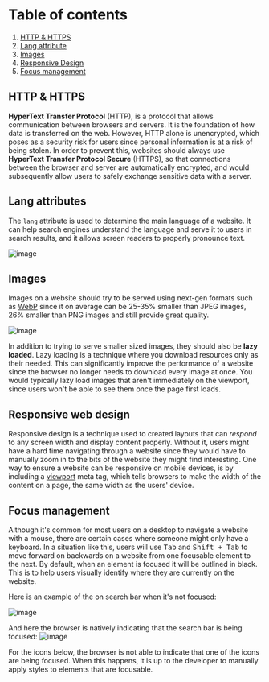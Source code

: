 # Table of contents

1. [HTTP & HTTPS](#http)
2. [Lang attribute](#lang-attributes)
3. [Images](#images)
4. [Responsive Design](#responsive-web-design)
5. [Focus management](#focus-management)

## HTTP & HTTPS

**HyperText Transfer Protocol** (HTTP), is a protocol that allows communication between browsers and servers. It is the foundation of how data is transferred on the web. However, HTTP alone is unencrypted, which poses as a security risk for users since personal information is at a risk of being stolen. In order to prevent this, websites should always use **HyperText Transfer Protocol Secure** (HTTPS), so that connections between the browser and server are automatically encrypted, and would subsequently allow users to safely exchange sensitive data with a server.

## Lang attributes

The `lang` attribute is used to determine the main language of a website. It can help search engines understand the language and serve it to users in search results, and it allows screen readers to properly pronounce text.

![image](https://res.cloudinary.com/bluepnwage/image/upload/v1674319072/sxm-com/pagespeed.web.dev_report_url_http2F2F_form_factor_desktop_exgux7.png)

## Images

Images on a website should try to be served using next-gen formats such as [WebP](https://developers.google.com/speed/webp) since it on average can be 25-35% smaller than JPEG images, 26% smaller than PNG images and still provide great quality.

![image](https://res.cloudinary.com/bluepnwage/image/upload/v1674320257/sxm-com/images-screenshot_zipxi3.png)

In addition to trying to serve smaller sized images, they should also be **lazy loaded**. Lazy loading is a technique where you download resources only as their needed. This can significantly improve the performance of a website since the browser no longer needs to download every image at once. You would typically lazy load images that aren't immediately on the viewport, since users won't be able to see them once the page first loads.

## Responsive web design

Responsive design is a technique used to created layouts that can _respond_ to any screen width and display content properly. Without it, users might have a hard time navigating through a website since they would have to manually zoom in to the bits of the website they might find interesting. One way to ensure a website can be responsive on mobile devices, is by including a [viewport](https://developer.mozilla.org/en-US/docs/Web/HTML/Viewport_meta_tag) meta tag, which tells browsers to make the width of the content on a page, the same width as the users' device.

## Focus management

Although it's common for most users on a desktop to navigate a website with a mouse, there are certain cases where someone might only have a keyboard. In a situation like this, users will use <kbd>Tab</kbd> and <kbd>Shift + Tab</kbd> to move forward on backwards on a website from one focusable element to the next. By default, when an element is focused it will be outlined in black. This is to help users visually identify where they are currently on the website.

Here is an example of the on search bar when it's not focused:

![image](https://res.cloudinary.com/bluepnwage/image/upload/v1674326191/sxm-com/non-focused-input_ldwr1z.png)

And here the browser is natively indicating that the search bar is being focused:
![image](https://res.cloudinary.com/bluepnwage/image/upload/v1674326190/sxm-com/focused-input_yhkloi.png)

For the icons below, the browser is not able to indicate that one of the icons are being focused. When this happens, it is up to the developer to manually apply styles to elements that are focusable.
